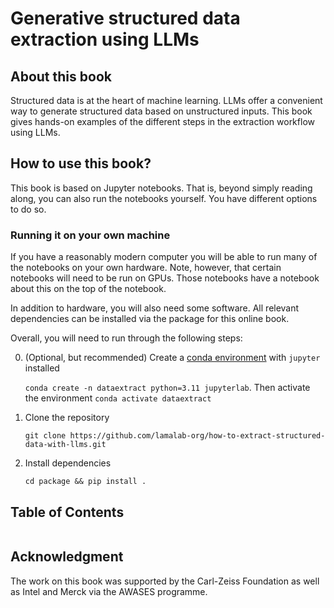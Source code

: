 # Generative structured data extraction using LLMs

## About this book

Structured data is at the heart of machine learning. LLMs offer a convenient way to generate structured data based on unstructured inputs.
This book gives hands-on examples of the different steps in the extraction workflow using LLMs.

## How to use this book?

This book is based on Jupyter notebooks. That is, beyond simply reading along, you can also run the notebooks yourself.
You have different options to do so.

### Running it on your own machine
If you have a reasonably modern computer you will be able to run many of the notebooks on your own hardware.
Note, however, that certain notebooks will need to be run on GPUs. Those notebooks have a notebook about this on the top of the notebook.

In addition to hardware, you will also need some software. All relevant dependencies can be installed via the package for this online book.

Overall, you will need to run through the following steps:

0. (Optional, but recommended) Create a [conda environment](https://docs.anaconda.com/miniconda/) with `jupyter` installed

   `conda create -n dataextract python=3.11 jupyterlab`. Then activate the environment `conda activate dataextract`

1. Clone the repository

    `git clone https://github.com/lamalab-org/how-to-extract-structured-data-with-llms.git`

2. Install dependencies

    `cd package && pip install . `


## Table of Contents

```{tableofcontents}
```

## Acknowledgment

The work on this book was supported by the Carl-Zeiss Foundation as well as Intel and Merck via the AWASES programme.
